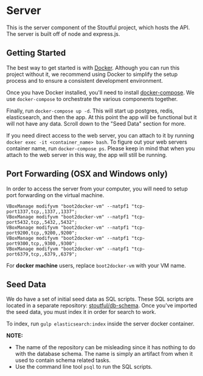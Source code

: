# Server
This is the server component of the Stoutful project, which hosts the API. The server is built off of node and express.js.

## Getting Started
The best way to get started is with [Docker](https://www.docker.com/). Although you can run this project without it, we recommend using Docker to simplify the setup process and to ensure a consistent development environment.

Once you have Docker installed, you'll need to install [docker-compose](https://github.com/docker/compose/releases). We use `docker-compose` to orchestrate the various components together.

Finally, run `docker-compose up -d`. This will start up postgres, redis, elasticsearch, and then the app. At this point the app will be functional but it will not have any data. Scroll down to the "Seed Data" section for more.

If you need direct access to the web server, you can attach to it by running `docker exec -it <container_name> bash`. To figure out your web servers container name, run `docker-compose ps`. Please keep in mind that when you attach to the web server in this way, the app will still be running.

## Port Forwarding (OSX and Windows only)
In order to access the server from your computer, you will need to setup port forwarding on the virtual machine.

```
VBoxManage modifyvm "boot2docker-vm" --natpf1 "tcp-port1337,tcp,,1337,,1337";
VBoxManage modifyvm "boot2docker-vm" --natpf1 "tcp-port5432,tcp,,5432,,5432";
VBoxManage modifyvm "boot2docker-vm" --natpf1 "tcp-port9200,tcp,,9200,,9200";
VBoxManage modifyvm "boot2docker-vm" --natpf1 "tcp-port9300,tcp,,9300,,9300";
VBoxManage modifyvm "boot2docker-vm" --natpf1 "tcp-port6379,tcp,,6379,,6379";
```

For **docker machine** users, replace `boot2docker-vm` with your VM name.

## Seed Data
We do have a set of initial seed data as SQL scripts. These SQL scripts are located in a separate repository: [stoutful/db-schema]( https://gitlab.com/stoutful/db-schema). Once you've imported the seed data, you must index it in order for search to work.

To index, run `gulp elasticsearch:index` inside the server docker container.

**NOTE:**
* The name of the repository can be misleading since it has nothing to do with the database schema. The name is simply an artifact from when it used to contain schema related tasks.
* Use the command line tool `psql` to run the SQL scripts.
